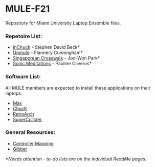 # MULE-F21

Repository for Miami University Laptop Ensemble files.  
  
### Repetoire List:
- [inChuck](inChuck) - Stephen David Beck*
- [Unmute](Unmute) - Flannery Cunningham*
- [Singaporean Crosswalk](SingaporeanCrosswalk) - Joo-Won Park*
- [Sonic Meditations](SonicMeditations) - Pauline Oliveros*
  
### Software List:
All MULE members are expected to install these applications on their laptops.
- [Max](https://cycling74.com/downloads)
- [ChucK](http://chuck.stanford.edu/)
- [RetroArch](https://www.retroarch.com/)
- [SuperCollider](https://supercollider.github.io/)

### General Resources:
- [Controller Mapping](ControllerMapping)
- [Gibber](https://gibber.cc/alpha/playground/)

*\*Needs attention - to-do lists are on the individual ReadMe pages.*